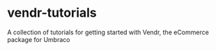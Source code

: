 # vendr-tutorials
A collection of tutorials for getting started with Vendr, the eCommerce package for Umbraco
